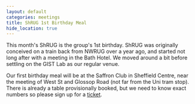 ```yaml
---
layout: default
categories: meetings
title: ShRUG 1st Birthday Meal
hide_location: true
---
```


This month's ShRUG is the group's 1st birthday. ShRUG was originally conceived on a train back from NWRUG over a year ago, and started not long after with a meeting in the Bath Hotel. We moved around a bit before settling on the GIST Lab as our regular venue.

Our first birthday meal will be at the Saffron Club in Sheffield Centre, near the meeting of West St and Glossop Road (not far from the Uni tram stop). There is already a table provisionally booked, but we need to know exact numbers so please sign up for a [ticket](http://shrug13.eventbrite.com/).
